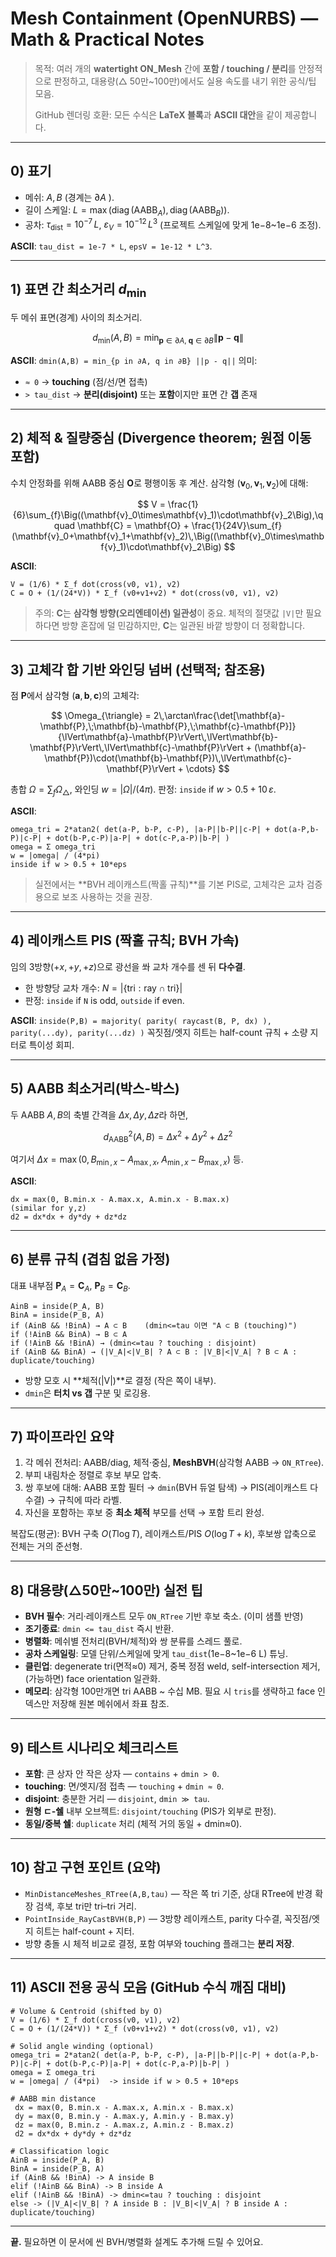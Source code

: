 # Mesh Containment (OpenNURBS) — Math & Practical Notes

> 목적: 여러 개의 **watertight ON\_Mesh** 간에 **포함 / touching / 분리**를 안정적으로 판정하고, 대용량(△ 50만\~100만)에서도 실용 속도를 내기 위한 공식/팁 모음.
>
> GitHub 렌더링 호환: 모든 수식은 **LaTeX 블록**과 **ASCII 대안**을 같이 제공합니다.

---

## 0) 표기

* 메쉬: $A, B$ (경계는 $\partial A$ ).
* 길이 스케일: $L = \max(\operatorname{diag}(\text{AABB}_A), \operatorname{diag}(\text{AABB}_B))$.
* 공차: $\tau_{\text{dist}} = 10^{-7}\,L$, $\varepsilon_V = 10^{-12}\,L^3$ (프로젝트 스케일에 맞게 1e−8\~1e−6 조정).

**ASCII**: `tau_dist = 1e-7 * L`, `epsV = 1e-12 * L^3`.

---

## 1) 표면 간 최소거리 $d_{\min}$

두 메쉬 표면(경계) 사이의 최소거리.

$$
 d_{\min}(A,B)
 = \min_{\mathbf{p}\in \partial A,\; \mathbf{q}\in \partial B} \lVert \mathbf{p} - \mathbf{q} \rVert
$$

**ASCII**: `dmin(A,B) = min_{p in ∂A, q in ∂B} ||p - q||`
의미:

* `≈ 0` → **touching** (점/선/면 접촉)
* `> tau_dist` → **분리(disjoint)** 또는 **포함**이지만 표면 간 **갭** 존재

---

## 2) 체적 & 질량중심 (Divergence theorem; 원점 이동 포함)

수치 안정화를 위해 AABB 중심 $\mathbf{O}$로 평행이동 후 계산.
삼각형 $(\mathbf{v}_0,\mathbf{v}_1,\mathbf{v}_2)$에 대해:

$$
V = \frac{1}{6}\sum_{f}\Big((\mathbf{v}_0\times\mathbf{v}_1)\cdot\mathbf{v}_2\Big),\qquad
\mathbf{C} = \mathbf{O} + \frac{1}{24V}\sum_{f}(\mathbf{v}_0+\mathbf{v}_1+\mathbf{v}_2)\,\Big((\mathbf{v}_0\times\mathbf{v}_1)\cdot\mathbf{v}_2\Big)
$$

**ASCII**:

```
V = (1/6) * Σ_f dot(cross(v0, v1), v2)
C = O + (1/(24*V)) * Σ_f (v0+v1+v2) * dot(cross(v0, v1), v2)
```

> 주의: $\mathbf{C}$는 **삼각형 방향(오리엔테이션) 일관성**이 중요. 체적의 절댓값 `|V|`만 필요하다면 방향 혼잡에 덜 민감하지만, $\mathbf{C}$는 일관된 바깥 방향이 더 정확합니다.

---

## 3) 고체각 합 기반 와인딩 넘버 (선택적; 참조용)

점 $\mathbf{P}$에서 삼각형 $(\mathbf{a},\mathbf{b},\mathbf{c})$의 고체각:

$$
\Omega_{\triangle} = 2\,\arctan\frac{\det[\mathbf{a}-\mathbf{P},\;\mathbf{b}-\mathbf{P},\;\mathbf{c}-\mathbf{P}]}{\lVert\mathbf{a}-\mathbf{P}\rVert\,\lVert\mathbf{b}-\mathbf{P}\rVert\,\lVert\mathbf{c}-\mathbf{P}\rVert + (\mathbf{a}-\mathbf{P})\cdot(\mathbf{b}-\mathbf{P})\,\lVert\mathbf{c}-\mathbf{P}\rVert + \cdots}
$$

총합 $\Omega = \sum_f \Omega_{\triangle}$,
와인딩 $w = |\Omega|/(4\pi)$.
판정: `inside` if $w > 0.5 + 10\,\varepsilon$.

**ASCII**:

```
omega_tri = 2*atan2( det(a-P, b-P, c-P), |a-P||b-P||c-P| + dot(a-P,b-P)|c-P| + dot(b-P,c-P)|a-P| + dot(c-P,a-P)|b-P| )
omega = Σ omega_tri
w = |omega| / (4*pi)
inside if w > 0.5 + 10*eps
```

> 실전에서는 \*\*BVH 레이캐스트(짝홀 규칙)\*\*를 기본 PIS로, 고체각은 교차 검증용으로 보조 사용하는 것을 권장.

---

## 4) 레이캐스트 PIS (짝홀 규칙; BVH 가속)

임의 3방향($+x,+y,+z$)으로 광선을 쏴 교차 개수를 센 뒤 **다수결**.

* 한 방향당 교차 개수: $N = |\{\text{tri} : \text{ray} \cap \text{tri}\}|$
* 판정: `inside` if `N` is odd, `outside` if even.

**ASCII**: `inside(P,B) = majority( parity( raycast(B, P, dx) ), parity(...dy), parity(...dz) )`
꼭짓점/엣지 히트는 half-count 규칙 + 소량 지터로 특이성 회피.

---

## 5) AABB 최소거리(박스-박스)

두 AABB $A,B$의 축별 간격을 $\Delta x,\Delta y,\Delta z$라 하면,

$$
 d^2_{\text{AABB}}(A,B) = \Delta x^2 + \Delta y^2 + \Delta z^2
$$

여기서 $\Delta x = \max(0, B_{\min,x}-A_{\max,x},\; A_{\min,x}-B_{\max,x})$ 등.

**ASCII**:

```
dx = max(0, B.min.x - A.max.x, A.min.x - B.max.x)
(similar for y,z)
d2 = dx*dx + dy*dy + dz*dz
```

---

## 6) 분류 규칙 (겹침 없음 가정)

대표 내부점 $\mathbf{P}_A=\mathbf{C}_A$, $\mathbf{P}_B=\mathbf{C}_B$.

```
AinB = inside(P_A, B)
BinA = inside(P_B, A)
if (AinB && !BinA) → A ⊂ B    (dmin<=tau 이면 "A ⊂ B (touching)")
if (!AinB && BinA) → B ⊂ A
if (!AinB && !BinA) → (dmin<=tau ? touching : disjoint)
if (AinB && BinA) → (|V_A|<|V_B| ? A ⊂ B : |V_B|<|V_A| ? B ⊂ A : duplicate/touching)
```

* 방향 모호 시 \*\*체적(|V|)\*\*로 결정 (작은 쪽이 내부).
* `dmin`은 **터치 vs 갭** 구분 및 로깅용.

---

## 7) 파이프라인 요약

1. 각 메쉬 전처리: AABB/diag, 체적·중심, **MeshBVH**(삼각형 AABB → `ON_RTree`).
2. 부피 내림차순 정렬로 후보 부모 압축.
3. 쌍 후보에 대해: AABB 포함 필터 → `dmin`(BVH 듀얼 탐색) → PIS(레이캐스트 다수결) → 규칙에 따라 라벨.
4. 자신을 포함하는 후보 중 **최소 체적** 부모를 선택 → 포함 트리 완성.

복잡도(평균): BVH 구축 $O(T\log T)$, 레이캐스트/PIS $O(\log T + k)$, 후보쌍 압축으로 전체는 거의 준선형.

---

## 8) 대용량(△50만\~100만) 실전 팁

* **BVH 필수**: 거리·레이캐스트 모두 `ON_RTree` 기반 후보 축소. (이미 샘플 반영)
* **조기종료**: `dmin <= tau_dist` 즉시 반환.
* **병렬화**: 메쉬별 전처리(BVH/체적)와 쌍 분류를 스레드 풀로.
* **공차 스케일링**: 모델 단위/스케일에 맞게 `tau_dist`(1e−8\~1e−6 L) 튜닝.
* **클린업**: degenerate tri(면적≈0) 제거, 중복 정점 weld, self-intersection 제거, (가능하면) face orientation 일관화.
* **메모리**: 삼각형 100만개면 tri AABB \~ 수십 MB. 필요 시 `tris`를 생략하고 face 인덱스만 저장해 원본 메쉬에서 좌표 참조.

---

## 9) 테스트 시나리오 체크리스트

* **포함**: 큰 상자 안 작은 상자 — `contains` + `dmin > 0`.
* **touching**: 면/엣지/점 접촉 — `touching` + `dmin ≈ 0`.
* **disjoint**: 충분한 거리 — `disjoint`, `dmin ≫ tau`.
* **원형 ㄷ-쉘** 내부 오브젝트: `disjoint/touching` (PIS가 외부로 판정).
* **동일/중복 쉘**: `duplicate` 처리 (체적 거의 동일 + dmin≈0).

---

## 10) 참고 구현 포인트 (요약)

* `MinDistanceMeshes_RTree(A,B,tau)` — 작은 쪽 tri 기준, 상대 RTree에 반경 확장 검색, 후보 tri만 tri–tri 거리.
* `PointInside_RayCastBVH(B,P)` — 3방향 레이캐스트, parity 다수결, 꼭짓점/엣지 히트는 half-count + 지터.
* 방향 충돌 시 체적 비교로 결정, 포함 여부와 touching 플래그는 **분리 저장**.

---

## 11) ASCII 전용 공식 모음 (GitHub 수식 깨짐 대비)

```
# Volume & Centroid (shifted by O)
V = (1/6) * Σ_f dot(cross(v0, v1), v2)
C = O + (1/(24*V)) * Σ_f (v0+v1+v2) * dot(cross(v0, v1), v2)

# Solid angle winding (optional)
omega_tri = 2*atan2( det(a-P, b-P, c-P), |a-P||b-P||c-P| + dot(a-P,b-P)|c-P| + dot(b-P,c-P)|a-P| + dot(c-P,a-P)|b-P| )
omega = Σ omega_tri
w = |omega| / (4*pi)  -> inside if w > 0.5 + 10*eps

# AABB min distance
 dx = max(0, B.min.x - A.max.x, A.min.x - B.max.x)
 dy = max(0, B.min.y - A.max.y, A.min.y - B.max.y)
 dz = max(0, B.min.z - A.max.z, A.min.z - B.max.z)
 d2 = dx*dx + dy*dy + dz*dz

# Classification logic
AinB = inside(P_A, B)
BinA = inside(P_B, A)
if (AinB && !BinA) -> A inside B
elif (!AinB && BinA) -> B inside A
elif (!AinB && !BinA) -> dmin<=tau ? touching : disjoint
else -> (|V_A|<|V_B| ? A inside B : |V_B|<|V_A| ? B inside A : duplicate/touching)
```

---

**끝.** 필요하면 이 문서에 씬 BVH/병렬화 설계도 추가해 드릴 수 있어요.

